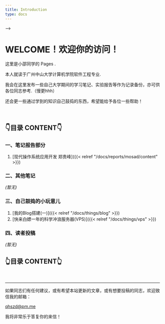 ```yaml
---
title: Introduction
type: docs
---
```


<!-- # Acerbo datus maxime

{{< columns >}}
## Astris ipse furtiva

Est in vagis et Pittheus tu arge accipiter regia iram vocatur nurus. Omnes ut
olivae sensit **arma sorori** deducit, inesset **crudus**, ego vetuere aliis,
modo arsit? Utinam rapta fiducia valuere litora _adicit cursu_, ad facies

<---> -->

<!-- ## Suis quot vota

Ea _furtique_ risere fratres edidit terrae magis. Colla tam mihi tenebat:
miseram excita suadent es pecudes iam. Concilio _quam_ velatus posset ait quod
nunc! Fragosis suae dextra geruntur functus vulgata.
{{< /columns >}}


## Tempora nisi nunc

Lorem **markdownum** emicat gestu. Cannis sol pressit ducta. **Est** Idaei,
tremens ausim se tutaeque, illi ulnis hausit, sed, lumina cutem. Quae avis
sequens!

    var panel = ram_design;
    if (backup + system) {
        file.readPoint = network_native;
        sidebar_engine_device(cell_tftp_raster,
                dual_login_paper.adf_vci.application_reader_design(
                graphicsNvramCdma, lpi_footer_snmp, integer_model));
    }

## Locis suis novi cum suoque decidit eadem

Idmoniae ripis, at aves, ali missa adest, ut _et autem_, et ab? -->

# **WELCOME！欢迎你的访问！**

这里是小邵同学的 Pages .

本人就读于广州中山大学计算机学院软件工程专业.

我会在这里发布一些自己大学期间的学习笔记、实验报告等作为记录备份，亦可供各位同志参考.（慢更hhh）

还会更一些通过学到的知识自己鼓捣的东西，希望能给予各位一些帮助！

<br/>

## **👇目录 CONTENT👇**

### **一、笔记报告部分**

1. [现代操作系统应用开发 郑贵峰]({{< relref "/docs/reports/mosad/content" >}})

### **二、其他笔记**

*(暂无)*

### **三、自己鼓捣的小玩意儿**

1. [我的Blog搭建(一)]({{< relref "/docs/things/blog" >}})
2. [快来白嫖一年的科学冲浪服务器(VPS)]({{< relref "/docs/things/vps" >}})

### **四、读者投稿**

*(暂无)*

## **👆目录 CONTENT👆**

<br/>

---

如果同志们有任何建议，或有希望本站更新的文章，或有想要投稿的同志，欢迎致信我的邮箱：

<qhszd@pm.me>

我将非常乐于答复你的来信！